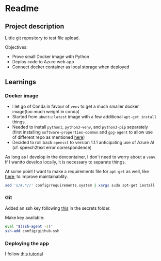 # Readme

## Project description

Little git repository to test file upload.

Objectives:
- Prove small Docker image with Python
- Deploy code to Azure web app
- Connect docker container as local storage when deployed

## Learnings

### Docker image

- I let go of Conda in favour of `venv` to get a much smaller docker image(too much weight in conda)
- Started from `ubuntu:latest` image with a few additional `apt-get install` things.
- Needed to install `python3`, `python3-venv`, and `python3-pip` separately (first installing `software-properties-common` and `gpg-agent` to allow use of different repo
as mentioned [here](https://github.com/dbt-labs/dbt-core/issues/7352))
- Decided to roll back `openssl` to version 1.1.1 anticipating use of Azure AI (cf. speech2text error correspondence)

As long as I develop in the devcontainer, I don´t need to worry about a `venv`.
If I wantto develop locally, it is necessary to separate things.

At some point I want to make a requirements file for `apt-get` as well, like [here](https://www.monolune.com/articles/installing-apt-packages-from-a-requirements-file/); to improve maintainablity.

```bash
sed 's/#.*//' config/requirements.system | xargs sudo apt-get install
```

### Git

Added an ssh key following [this](https://docs.github.com/en/authentication/connecting-to-github-with-ssh/generating-a-new-ssh-key-and-adding-it-to-the-ssh-agent) in the secrets folder.

Make key available:
```bash
eval "$(ssh-agent -s)"
ssh-add config/github-ssh
```

### Deploying the app

I follow [this tutorial](https://learn.microsoft.com/en-us/azure/developer/python/tutorial-containerize-simple-web-app-for-app-service?tabs=web-app-flask)

